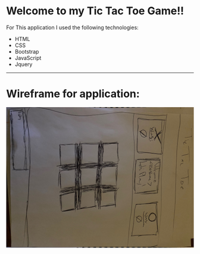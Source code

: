 # Welcome to my Tic Tac Toe Game!!

For This application I used the following technologies:
* HTML 
* CSS
* Bootstrap
* JavaScript
* Jquery

---
# Wireframe for application:

![My project wireframe](wireframe.jpg)